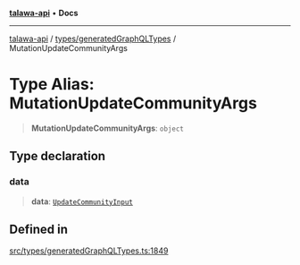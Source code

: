 [**talawa-api**](../../../README.md) • **Docs**

***

[talawa-api](../../../modules.md) / [types/generatedGraphQLTypes](../README.md) / MutationUpdateCommunityArgs

# Type Alias: MutationUpdateCommunityArgs

> **MutationUpdateCommunityArgs**: `object`

## Type declaration

### data

> **data**: [`UpdateCommunityInput`](UpdateCommunityInput.md)

## Defined in

[src/types/generatedGraphQLTypes.ts:1849](https://github.com/PalisadoesFoundation/talawa-api/blob/3bacbf38707ebd3e3e5f1bc5b4cc7aa3b2adc169/src/types/generatedGraphQLTypes.ts#L1849)
